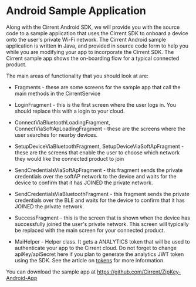 ﻿# Android Sample Application

Along with the Cirrent Android SDK, we will provide you with the source code to a sample application that uses the Cirrent SDK to onboard a device onto the user's private Wi-Fi network. The Cirrent Android sample application is written in Java, and provided in source code form to help you while you are modifying your app to incorporate the Cirrent SDK. The Cirrent sample app shows the on-boarding flow for a typical connected product.

The main areas of functionality that you should look at are:

- Fragments - these are some screens for the sample app that call the main methods in the CirrentService

- LoginFragment - this is the first screen where the user logs in. You should replace this with a login to your cloud.
- ConnectViaBluetoothLoadingFragment, ConnectViaSoftApLoadingFragment - these are the screens where the user searches for nearby devices.
- SetupDeviceViaBluetoothFragment, SetupDeviceViaSoftApFragment - these are the screens that enable the user to choose which network they would like the connected product to join
- SendCredentialsViaSoftApFragment - this fragment sends the private credentials over the softAP network to the device and waits for the device to confirm that it has JOINED the private network.
- SendCredentialsViaBluetoothFragment - this fragment sends the private credentials over the BLE and waits for the device to confirm that it has JOINED the private network.
- SuccessFragment - this is the screen that is shown when the device has successfully joined the user's private network. This screen will typically be replaced with the main screen for your connected product.

- MaiHelper - Helper class. It gets a ANALYTICS token that will be used to authenticate your app to the Cirrent cloud. Do not forget to change apiKey/apiSecret here if you plan to generate the analytics JWT token using the SDK. See the article on  [tokens](analytics-token-generation)  for more information.

You can download the sample app at https://github.com/Cirrent/ZipKey-Android-App